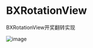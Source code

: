 # BXRotationView
BXRotationView开奖翻转实现


![image](https://github.com/bianxiang/BXRotationView/BXRotationView/BXRotationViewGIF.gif )  
